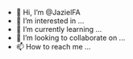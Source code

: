 - 👋 Hi, I’m @JazielFA
- 👀 I’m interested in ...
- 🌱 I’m currently learning ...
- 💞️ I’m looking to collaborate on ...
- 📫 How to reach me ...

<!---
JazielFA/JazielFA is a ✨ special ✨ repository because its `README.md` (this file) appears on your GitHub profile.
You can click the Preview link to take a look at your changes.
--->
